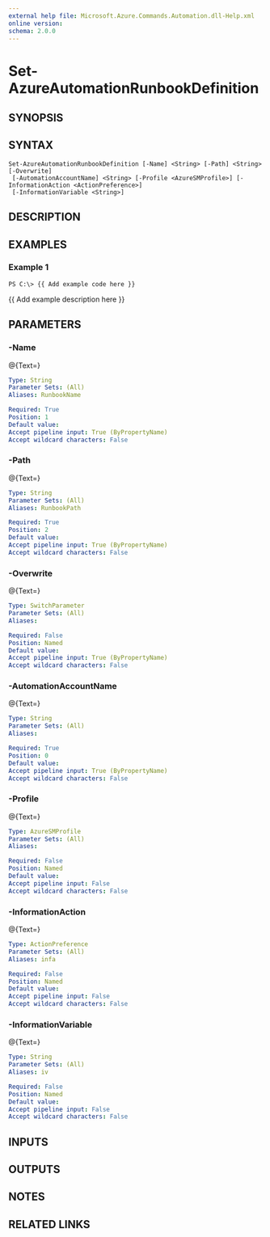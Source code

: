 ```yaml
---
external help file: Microsoft.Azure.Commands.Automation.dll-Help.xml
online version: 
schema: 2.0.0
---
```


# Set-AzureAutomationRunbookDefinition
## SYNOPSIS

## SYNTAX

```
Set-AzureAutomationRunbookDefinition [-Name] <String> [-Path] <String> [-Overwrite]
 [-AutomationAccountName] <String> [-Profile <AzureSMProfile>] [-InformationAction <ActionPreference>]
 [-InformationVariable <String>]
```

## DESCRIPTION

## EXAMPLES

### Example 1
```
PS C:\> {{ Add example code here }}
```

{{ Add example description here }}

## PARAMETERS

### -Name
@{Text=}

```yaml
Type: String
Parameter Sets: (All)
Aliases: RunbookName

Required: True
Position: 1
Default value: 
Accept pipeline input: True (ByPropertyName)
Accept wildcard characters: False
```

### -Path
@{Text=}

```yaml
Type: String
Parameter Sets: (All)
Aliases: RunbookPath

Required: True
Position: 2
Default value: 
Accept pipeline input: True (ByPropertyName)
Accept wildcard characters: False
```

### -Overwrite
@{Text=}

```yaml
Type: SwitchParameter
Parameter Sets: (All)
Aliases: 

Required: False
Position: Named
Default value: 
Accept pipeline input: True (ByPropertyName)
Accept wildcard characters: False
```

### -AutomationAccountName
@{Text=}

```yaml
Type: String
Parameter Sets: (All)
Aliases: 

Required: True
Position: 0
Default value: 
Accept pipeline input: True (ByPropertyName)
Accept wildcard characters: False
```

### -Profile
@{Text=}

```yaml
Type: AzureSMProfile
Parameter Sets: (All)
Aliases: 

Required: False
Position: Named
Default value: 
Accept pipeline input: False
Accept wildcard characters: False
```

### -InformationAction
@{Text=}

```yaml
Type: ActionPreference
Parameter Sets: (All)
Aliases: infa

Required: False
Position: Named
Default value: 
Accept pipeline input: False
Accept wildcard characters: False
```

### -InformationVariable
@{Text=}

```yaml
Type: String
Parameter Sets: (All)
Aliases: iv

Required: False
Position: Named
Default value: 
Accept pipeline input: False
Accept wildcard characters: False
```

## INPUTS

## OUTPUTS

## NOTES

## RELATED LINKS

